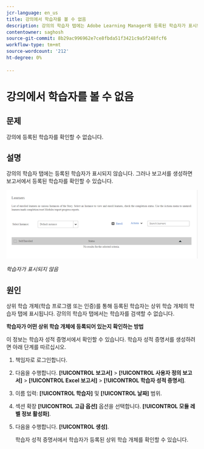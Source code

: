 ```yaml
---
jcr-language: en_us
title: 강의에서 학습자를 볼 수 없음
description: 강의의 학습자 탭에는 Adobe Learning Manager에 등록된 학습자가 표시되지 않습니다. 그러나 보고서를 생성하면 보고서에서 등록된 학습자를 확인할 수 있습니다.
contentowner: saghosh
source-git-commit: 8b29ac996962e7ce8fbda51f3421c9a5f248fcf6
workflow-type: tm+mt
source-wordcount: '212'
ht-degree: 0%

---
```




# 강의에서 학습자를 볼 수 없음

## 문제

강의에 등록된 학습자를 확인할 수 없습니다.

## 설명

강의의 학습자 탭에는 등록된 학습자가 표시되지 않습니다. 그러나 보고서를 생성하면 보고서에서 등록된 학습자를 확인할 수 있습니다.

![](assets/no-learners.png)

*학습자가 표시되지 않음*

## 원인

상위 학습 개체(학습 프로그램 또는 인증)를 통해 등록된 학습자는 상위 학습 개체의 학습자 탭에 표시됩니다. 강의의 학습자 탭에서는 학습자를 검색할 수 없습니다.

**학습자가 어떤 상위 학습 개체에 등록되어 있는지 확인하는 방법**

이 정보는 학습자 성적 증명서에서 확인할 수 있습니다. 학습자 성적 증명서를 생성하려면 아래 단계를 따르십시오.

1. 책임자로 로그인합니다.
1. 다음을 수행합니다. **[!UICONTROL 보고서]** > **[!UICONTROL 사용자 정의 보고서]** > **[!UICONTROL Excel 보고서]** > **[!UICONTROL 학습자 성적 증명서]**.

1. 이름 입력: **[!UICONTROL 학습자]** 및 **[!UICONTROL 날짜]** 범위.
1. 섹션 확장 **[!UICONTROL 고급 옵션]** 옵션을 선택합니다. **[!UICONTROL 모듈 레벨 정보 활성화]**.
1. 다음을 수행합니다. **[!UICONTROL 생성]**.

   학습자 성적 증명서에서 학습자가 등록된 상위 학습 개체를 확인할 수 있습니다.
